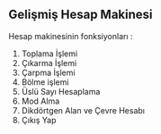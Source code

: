 ## Gelişmiş Hesap Makinesi 

Hesap makinesinin fonksiyonları : 

1. Toplama İşlemi
2. Çıkarma İşlemi
3. Çarpma İşlemi
4. Bölme işlemi
5. Üslü Sayı Hesaplama
6. Mod Alma
7. Dikdörtgen Alan ve Çevre Hesabı
0. Çıkış Yap